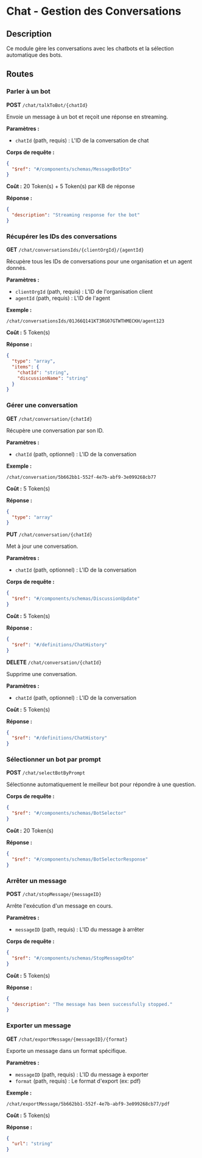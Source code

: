 # Chat - Gestion des Conversations

## Description
Ce module gère les conversations avec les chatbots et la sélection automatique des bots.

## Routes

### Parler à un bot
**POST** `/chat/talkToBot/{chatId}`

Envoie un message à un bot et reçoit une réponse en streaming.

**Paramètres :**
- `chatId` (path, requis) : L'ID de la conversation de chat

**Corps de requête :**
```json
{
  "$ref": "#/components/schemas/MessageBotDto"
}
```

**Coût :** 20 Token(s) + 5 Token(s) par KB de réponse

**Réponse :**
```json
{
  "description": "Streaming response for the bot"
}
```

### Récupérer les IDs des conversations
**GET** `/chat/conversationsIds/{clientOrgId}/{agentId}`

Récupère tous les IDs de conversations pour une organisation et un agent donnés.

**Paramètres :**
- `clientOrgId` (path, requis) : L'ID de l'organisation client
- `agentId` (path, requis) : L'ID de l'agent

**Exemple :**
```
/chat/conversationsIds/01J66Q141KT3RG07GTWTHMECKH/agent123
```

**Coût :** 5 Token(s)

**Réponse :**
```json
{
  "type": "array",
  "items": {
    "chatId": "string",
    "discussionName": "string"
  }
}
```

### Gérer une conversation
**GET** `/chat/conversation/{chatId}`

Récupère une conversation par son ID.

**Paramètres :**
- `chatId` (path, optionnel) : L'ID de la conversation

**Exemple :**
```
/chat/conversation/5b662bb1-552f-4e7b-abf9-3e099268cb77
```

**Coût :** 5 Token(s)

**Réponse :**
```json
{
  "type": "array"
}
```

**PUT** `/chat/conversation/{chatId}`

Met à jour une conversation.

**Paramètres :**
- `chatId` (path, optionnel) : L'ID de la conversation

**Corps de requête :**
```json
{
  "$ref": "#/components/schemas/DiscussionUpdate"
}
```

**Coût :** 5 Token(s)

**Réponse :**
```json
{
  "$ref": "#/definitions/ChatHistory"
}
```

**DELETE** `/chat/conversation/{chatId}`

Supprime une conversation.

**Paramètres :**
- `chatId` (path, optionnel) : L'ID de la conversation

**Coût :** 5 Token(s)

**Réponse :**
```json
{
  "$ref": "#/definitions/ChatHistory"
}
```

### Sélectionner un bot par prompt
**POST** `/chat/selectBotByPrompt`

Sélectionne automatiquement le meilleur bot pour répondre à une question.

**Corps de requête :**
```json
{
  "$ref": "#/components/schemas/BotSelector"
}
```

**Coût :** 20 Token(s)

**Réponse :**
```json
{
  "$ref": "#/components/schemas/BotSelectorResponse"
}
```

### Arrêter un message
**POST** `/chat/stopMessage/{messageID}`

Arrête l'exécution d'un message en cours.

**Paramètres :**
- `messageID` (path, requis) : L'ID du message à arrêter

**Corps de requête :**
```json
{
  "$ref": "#/components/schemas/StopMessageDto"
}
```

**Coût :** 5 Token(s)

**Réponse :**
```json
{
  "description": "The message has been successfully stopped."
}
```

### Exporter un message
**GET** `/chat/exportMessage/{messageID}/{format}`

Exporte un message dans un format spécifique.

**Paramètres :**
- `messageID` (path, requis) : L'ID du message à exporter
- `format` (path, requis) : Le format d'export (ex: pdf)

**Exemple :**
```
/chat/exportMessage/5b662bb1-552f-4e7b-abf9-3e099268cb77/pdf
```

**Coût :** 5 Token(s)

**Réponse :**
```json
{
  "url": "string"
}
``` 